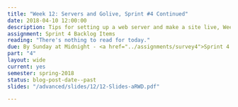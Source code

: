 ```yaml
---
title: "Week 12: Servers and Golive, Sprint #4 Continued"
date: 2018-04-10 12:00:00
description: Tips for setting up a web server and make a site live, Weekly Scrum, Sprint Review 4 (Stakeholder can attend) on Thursday, Sprint Retrospective 4
assignment: Sprint 4 Backlog Items
reading: "There's nothing to read for today."
due: By Sunday at Midnight - <a href="../assignments/survey4">Sprint 4 Retrospective Survey</a>
part: "4"
layout: wide
current: yes
semester: spring-2018
status: blog-post-date--past
slides: "/advanced/slides/12/12-Slides-aRWD.pdf"

---
```

